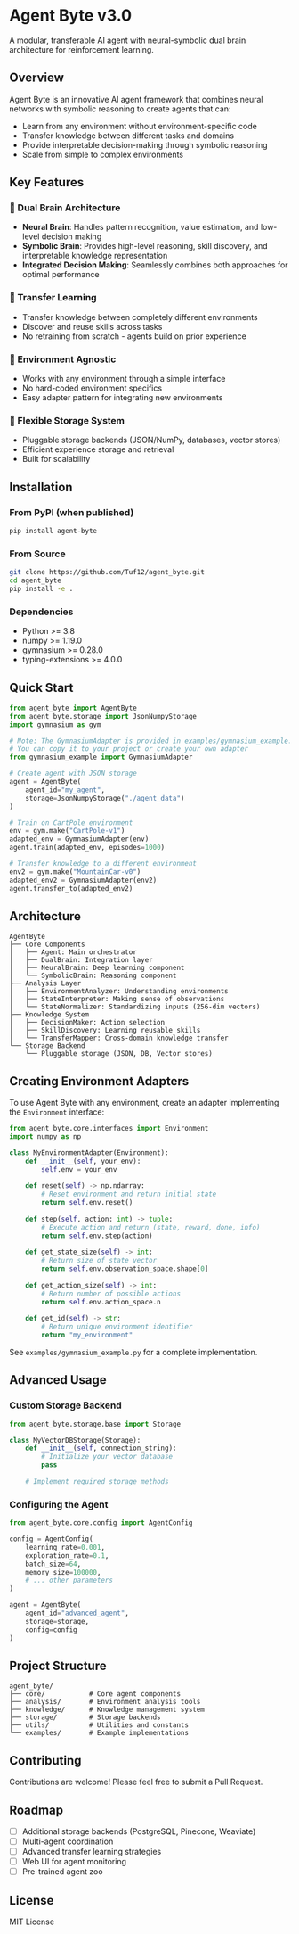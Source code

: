 # Agent Byte v3.0

A modular, transferable AI agent with neural-symbolic dual brain architecture for reinforcement learning.

## Overview

Agent Byte is an innovative AI agent framework that combines neural networks with symbolic reasoning to create agents that can:
- Learn from any environment without environment-specific code
- Transfer knowledge between different tasks and domains
- Provide interpretable decision-making through symbolic reasoning
- Scale from simple to complex environments

## Key Features

### 🧠 Dual Brain Architecture
- **Neural Brain**: Handles pattern recognition, value estimation, and low-level decision making
- **Symbolic Brain**: Provides high-level reasoning, skill discovery, and interpretable knowledge representation
- **Integrated Decision Making**: Seamlessly combines both approaches for optimal performance

### 🔄 Transfer Learning
- Transfer knowledge between completely different environments
- Discover and reuse skills across tasks
- No retraining from scratch - agents build on prior experience

### 🔌 Environment Agnostic
- Works with any environment through a simple interface
- No hard-coded environment specifics
- Easy adapter pattern for integrating new environments

### 💾 Flexible Storage System
- Pluggable storage backends (JSON/NumPy, databases, vector stores)
- Efficient experience storage and retrieval
- Built for scalability

## Installation

### From PyPI (when published)
```bash
pip install agent-byte
```

### From Source
```bash
git clone https://github.com/Tuf12/agent_byte.git
cd agent_byte
pip install -e .
```

### Dependencies
- Python >= 3.8
- numpy >= 1.19.0
- gymnasium >= 0.28.0
- typing-extensions >= 4.0.0

## Quick Start

```python
from agent_byte import AgentByte
from agent_byte.storage import JsonNumpyStorage
import gymnasium as gym

# Note: The GymnasiumAdapter is provided in examples/gymnasium_example.py
# You can copy it to your project or create your own adapter
from gymnasium_example import GymnasiumAdapter

# Create agent with JSON storage
agent = AgentByte(
    agent_id="my_agent",
    storage=JsonNumpyStorage("./agent_data")
)

# Train on CartPole environment
env = gym.make("CartPole-v1")
adapted_env = GymnasiumAdapter(env)
agent.train(adapted_env, episodes=1000)

# Transfer knowledge to a different environment
env2 = gym.make("MountainCar-v0")
adapted_env2 = GymnasiumAdapter(env2)
agent.transfer_to(adapted_env2)
```

## Architecture

```
AgentByte
├── Core Components
│   ├── Agent: Main orchestrator
│   ├── DualBrain: Integration layer
│   ├── NeuralBrain: Deep learning component
│   └── SymbolicBrain: Reasoning component
├── Analysis Layer
│   ├── EnvironmentAnalyzer: Understanding environments
│   ├── StateInterpreter: Making sense of observations
│   └── StateNormalizer: Standardizing inputs (256-dim vectors)
├── Knowledge System
│   ├── DecisionMaker: Action selection
│   ├── SkillDiscovery: Learning reusable skills
│   └── TransferMapper: Cross-domain knowledge transfer
└── Storage Backend
    └── Pluggable storage (JSON, DB, Vector stores)
```

## Creating Environment Adapters

To use Agent Byte with any environment, create an adapter implementing the `Environment` interface:

```python
from agent_byte.core.interfaces import Environment
import numpy as np

class MyEnvironmentAdapter(Environment):
    def __init__(self, your_env):
        self.env = your_env
    
    def reset(self) -> np.ndarray:
        # Reset environment and return initial state
        return self.env.reset()
    
    def step(self, action: int) -> tuple:
        # Execute action and return (state, reward, done, info)
        return self.env.step(action)
    
    def get_state_size(self) -> int:
        # Return size of state vector
        return self.env.observation_space.shape[0]
    
    def get_action_size(self) -> int:
        # Return number of possible actions
        return self.env.action_space.n
    
    def get_id(self) -> str:
        # Return unique environment identifier
        return "my_environment"
```

See `examples/gymnasium_example.py` for a complete implementation.

## Advanced Usage

### Custom Storage Backend
```python
from agent_byte.storage.base import Storage

class MyVectorDBStorage(Storage):
    def __init__(self, connection_string):
        # Initialize your vector database
        pass
    
    # Implement required storage methods
```

### Configuring the Agent
```python
from agent_byte.core.config import AgentConfig

config = AgentConfig(
    learning_rate=0.001,
    exploration_rate=0.1,
    batch_size=64,
    memory_size=100000,
    # ... other parameters
)

agent = AgentByte(
    agent_id="advanced_agent",
    storage=storage,
    config=config
)
```

## Project Structure
```
agent_byte/
├── core/           # Core agent components
├── analysis/       # Environment analysis tools
├── knowledge/      # Knowledge management system
├── storage/        # Storage backends
├── utils/          # Utilities and constants
└── examples/       # Example implementations
```

## Contributing

Contributions are welcome! Please feel free to submit a Pull Request.

## Roadmap

- [ ] Additional storage backends (PostgreSQL, Pinecone, Weaviate)
- [ ] Multi-agent coordination
- [ ] Advanced transfer learning strategies
- [ ] Web UI for agent monitoring
- [ ] Pre-trained agent zoo

## License

MIT License
